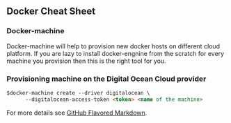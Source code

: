 ## Docker Cheat Sheet

### Docker-machine

Docker-machine will help to provision new docker hosts on different cloud platform. If you are lazy to install docker-engnine from the scratch for every machine you provision then this is the right tool for you.

### Provisioning machine on the Digital Ocean Cloud provider
```markdown
$docker-machine create --driver digitalocean \
      --digitalocean-access-token <token> <name of the machine>
```

For more details see [GitHub Flavored Markdown](https://guides.github.com/features/mastering-markdown/).

